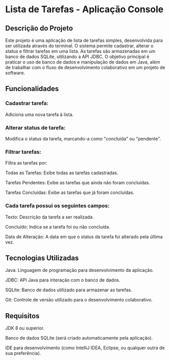 # Lista de Tarefas - Aplicação Console

## Descrição do Projeto
Este projeto é uma aplicação de lista de tarefas simples, desenvolvida para ser utilizada através do terminal. O sistema permite cadastrar, alterar o status e filtrar tarefas em uma lista. As tarefas são armazenadas em um banco de dados SQLite, utilizando a API JDBC. O objetivo principal é praticar o uso de banco de dados e manipulação de dados em Java, além de trabalhar com o fluxo de desenvolvimento colaborativo em um projeto de software.

## Funcionalidades
### Cadastrar tarefa:

  Adiciona uma nova tarefa à lista.

### Alterar status de tarefa:

  Modifica o status da tarefa, marcando-a como "concluída" ou "pendente".

### Filtrar tarefas:
  Filtra as tarefas por:
  
  Todas as Tarefas: Exibe todas as tarefas cadastradas.
  
  Tarefas Pendentes: Exibe as tarefas que ainda não foram concluídas.
  
  Tarefas Concluídas: Exibe as tarefas que já foram concluídas.

### Cada tarefa possui os seguintes campos:

  Texto: Descrição da tarefa a ser realizada.
  
  Concluído: Indica se a tarefa foi ou não concluída.
  
  Data de Alteração: A data em que o status da tarefa foi alterado pela última vez.

## Tecnologias Utilizadas
Java: Linguagem de programação para desenvolvimento da aplicação.

JDBC: API Java para interação com o banco de dados.

SQLite: Banco de dados utilizado para armazenar as tarefas.

Git: Controle de versão utilizado para o desenvolvimento colaborativo.

## Requisitos
JDK 8 ou superior.

Banco de dados SQLite (será criado automaticamente pela aplicação).

IDE para desenvolvimento (como IntelliJ IDEA, Eclipse, ou qualquer outra de sua preferência).
